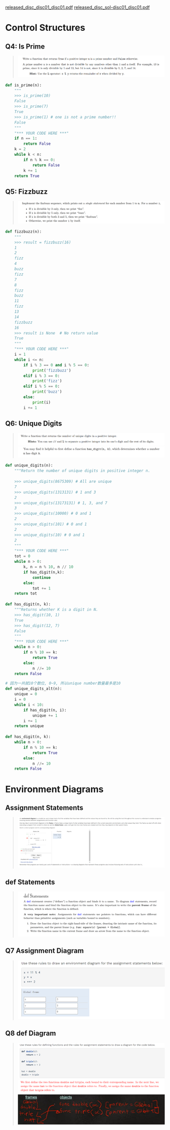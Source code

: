 [released_disc_disc01_disc01.pdf](https://www.yuque.com/attachments/yuque/0/2022/pdf/12393765/1672304956584-6ccce691-31b9-4868-bfe8-044d9bde6f2b.pdf)
[released_disc_sol-disc01_disc01.pdf](https://www.yuque.com/attachments/yuque/0/2022/pdf/12393765/1672305027728-307626ed-7f38-4e6f-aaf5-d6128b1f2de2.pdf)

# Control Structures
## Q4: Is Prime
> ![image.png](Discussion_01__Control__Environment_Diagrams.assets/20230302_1004448060.png)

```python
def is_prime(n):
    """
    >>> is_prime(10)
    False
    >>> is_prime(7)
    True
    >>> is_prime(1) # one is not a prime number!!
    False
    """
    "*** YOUR CODE HERE ***"
    if n == 1:
        return False
    k = 2
    while k < n:
        if n % k == 0:
            return False
        k += 1
    return True
```

## Q5: Fizzbuzz
> ![image.png](Discussion_01__Control__Environment_Diagrams.assets/20230302_1004444875.png)

```python
def fizzbuzz(n):
    """
    >>> result = fizzbuzz(16)
    1
    2
    fizz
    4
    buzz
    fizz
    7
    8
    fizz
    buzz
    11
    fizz
    13
    14
    fizzbuzz
    16
    >>> result is None  # No return value
    True
    """
    "*** YOUR CODE HERE ***" 
	i = 1
	while i <= n:
		if i % 3 == 0 and i % 5 == 0:
			print('fizzbuzz')
		elif i % 3 == 0:
			print('fizz')
		elif i % 5 == 0:
			print('buzz')
		else:
			print(i)
		i += 1
```


## Q6: Unique Digits
> ![image.png](Discussion_01__Control__Environment_Diagrams.assets/20230302_1004449691.png)![image.png](Discussion_01__Control__Environment_Diagrams.assets/20230302_1004447527.png)

```python
def unique_digits(n):
    """Return the number of unique digits in positive integer n.

    >>> unique_digits(8675309) # All are unique
    7
    >>> unique_digits(1313131) # 1 and 3
    2
    >>> unique_digits(13173131) # 1, 3, and 7
    3
    >>> unique_digits(10000) # 0 and 1
    2
    >>> unique_digits(101) # 0 and 1
    2
    >>> unique_digits(10) # 0 and 1
    2
    """
    "*** YOUR CODE HERE ***"
	tot = 0
    while n > 0:
        k, n = n % 10, n // 10
        if has_digit(n,k):
            continue
        else:
            tot += 1
    return tot

def has_digit(n, k):
    """Returns whether K is a digit in N.
    >>> has_digit(10, 1)
    True
    >>> has_digit(12, 7)
    False
    """
    "*** YOUR CODE HERE ***"
    while n > 0:
        if n % 10 == k:
            return True
        else:
            n //= 10
    return False
```
```python
# 因为一共就10个数位, 0~9, 所以unique number数量最多是10 
def unique_digits_alt(n):
    unique = 0
    i = 0
    while i < 10:
    	if has_digit(n, i):
    		unique += 1
    	i += 1
    return unique

def has_digit(n, k):
    while n > 0:
        if n % 10 == k:
            return True
        else:
            n //= 10
    return False
```


# Environment Diagrams
## Assignment Statements
> ![image.png](Discussion_01__Control__Environment_Diagrams.assets/20230302_1004444702.png)



## def Statements
> ![image.png](Discussion_01__Control__Environment_Diagrams.assets/20230302_1004445213.png)



## Q7 Assignment Diagram
> ![image.png](Discussion_01__Control__Environment_Diagrams.assets/20230302_1004449758.png)



## Q8 def Diagram
> ![image.png](Discussion_01__Control__Environment_Diagrams.assets/20230302_1004447123.png)
> ![image.png](Discussion_01__Control__Environment_Diagrams.assets/20230302_1004447433.png)![image.png](Discussion_01__Control__Environment_Diagrams.assets/20230302_1004455808.png)

